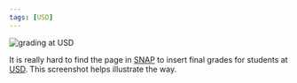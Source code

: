 ```yaml
---
tags: [USD]
---
```


![grading at USD]({{site.exa}}o1jnkcf2wuel86u/grading-at-USD.png)

It is really hard to find the page in [SNAP][] to insert final grades for students at [USD][]. This screenshot helps illustrate the way.

[USD]: https://www.usd.edu
[SNAP]: https://snap.sdbor.edu
